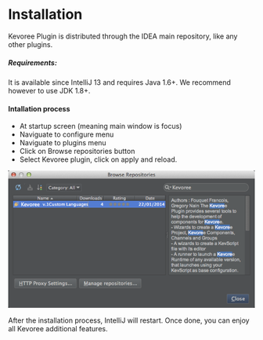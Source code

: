 # Installation

Kevoree Plugin is distributed through the IDEA main repository, like any other plugins.

##### Requirements:

It is available since IntelliJ 13 and requires Java 1.6+. We recommend however to use JDK 1.8+.

#### Intallation process

* At startup screen (meaning main window is focus)
* Naviguate to configure menu
* Naviguate to plugins menu
* Click on Browse repositories button
* Select Kevoree plugin, click on apply and reload.

![AIntall](install.png)

After the installation process, IntelliJ will restart. Once done, you can enjoy all Kevoree additional features.
